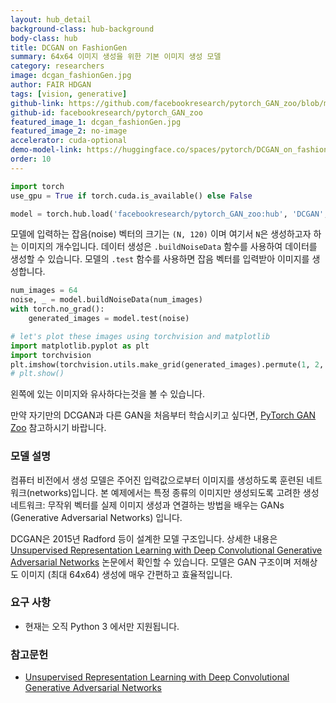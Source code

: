 ```yaml
---
layout: hub_detail
background-class: hub-background
body-class: hub
title: DCGAN on FashionGen
summary: 64x64 이미지 생성을 위한 기본 이미지 생성 모델
category: researchers
image: dcgan_fashionGen.jpg
author: FAIR HDGAN
tags: [vision, generative]
github-link: https://github.com/facebookresearch/pytorch_GAN_zoo/blob/master/models/DCGAN.py
github-id: facebookresearch/pytorch_GAN_zoo
featured_image_1: dcgan_fashionGen.jpg
featured_image_2: no-image
accelerator: cuda-optional
demo-model-link: https://huggingface.co/spaces/pytorch/DCGAN_on_fashiongen
order: 10
---
```


```python
import torch
use_gpu = True if torch.cuda.is_available() else False

model = torch.hub.load('facebookresearch/pytorch_GAN_zoo:hub', 'DCGAN', pretrained=True, useGPU=use_gpu)
```

모델에 입력하는 잡음(noise) 벡터의 크기는 `(N, 120)` 이며 여기서 `N`은 생성하고자 하는 이미지의 개수입니다. 데이터 생성은 `.buildNoiseData` 함수를 사용하여 데이터를 생성할 수 있습니다. 모델의 `.test` 함수를 사용하면 잡음 벡터를 입력받아 이미지를 생성합니다.

```python
num_images = 64
noise, _ = model.buildNoiseData(num_images)
with torch.no_grad():
    generated_images = model.test(noise)

# let's plot these images using torchvision and matplotlib
import matplotlib.pyplot as plt
import torchvision
plt.imshow(torchvision.utils.make_grid(generated_images).permute(1, 2, 0).cpu().numpy())
# plt.show()
```

왼쪽에 있는 이미지와 유사하다는것을 볼 수 있습니다.

만약 자기만의 DCGAN과 다른 GAN을 처음부터 학습시키고 싶다면, [PyTorch GAN Zoo](https://github.com/facebookresearch/pytorch_GAN_zoo) 참고하시기 바랍니다.

### 모델 설명

컴퓨터 비전에서 생성 모델은 주어진 입력값으로부터 이미지를 생성하도록 훈련된 네트워크(networks)입니다. 본 예제에서는 특정 종류의 이미지만 생성되도록 고려한 생성 네트워크: 무작위 벡터를 실제 이미지 생성과 연결하는 방법을 배우는 GANs (Generative Adversarial Networks) 입니다.

DCGAN은 2015년 Radford 등이 설계한 모델 구조입니다. 상세한 내용은 [Unsupervised Representation Learning with Deep Convolutional Generative Adversarial Networks](https://arxiv.org/abs/1511.06434) 논문에서 확인할 수 있습니다. 모델은 GAN 구조이며 저해상도 이미지 (최대 64x64) 생성에 매우 간편하고 효율적입니다.


### 요구 사항

- 현재는 오직 Python 3 에서만 지원됩니다.

### 참고문헌

- [Unsupervised Representation Learning with Deep Convolutional Generative Adversarial Networks](https://arxiv.org/abs/1511.06434)
